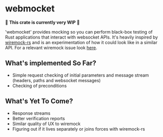 # webmocket

🚧 **This crate is currently very WIP** 🚧

'webmocket' provides mocking so you can perform black-box testing of Rust
applications that interact with websocket APIs. It's heavily inspired by
[wiremock-rs](https://github.com/LukeMathWalker/wiremock-rs/) and is an
experimentation of how it could look like in a similar API. For a relevant
wiremock issue look [here](https://github.com/LukeMathWalker/wiremock-rs/issues/113).

## What's implemented So Far?

* Simple request checking of initial parameters and message stream (headers, paths and websocket messages)
* Checking of preconditions

## What's Yet To Come?

* Response streams
* Better verification reports
* Similar quality of UX to wiremock
* Figuring out if it lives separately or joins forces with wiremock-rs
